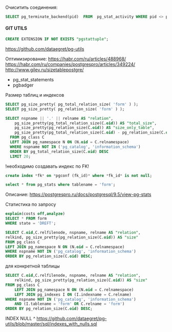 Очиситить соединения:
``` sql
SELECT pg_terminate_backend(pid)  FROM  pg_stat_activity WHERE pid <> pg_backend_pid() AND datname = 'CloudBack';
```
#### GIT UTILS
``` sql
CREATE EXTENSION IF NOT EXISTS "pgstattuple";
```
https://github.com/dataegret/pg-utils

Оптимизирование:
https://habr.com/ru/articles/488968/  
https://habr.com/ru/companies/postgrespro/articles/349224/  
http://www.gilev.ru/sizetablepostgre/  
 - pg_stat_statements  
 - pgbadger

Размер таблиц и индексов

``` sql
SELECT pg_size_pretty( pg_total_relation_size( 'form' ) ); 
SELECT pg_size_pretty( pg_relation_size( 'form' ) );

SELECT nspname || '.' || relname AS "relation",
    pg_size_pretty(pg_total_relation_size(C.oid)) AS "total_size",
	pg_size_pretty(pg_relation_size(C.oid)) AS "size_only_table",
	pg_size_pretty(pg_total_relation_size(C.oid) - pg_relation_size(C.oid)) AS "size_index"
  FROM pg_class C
  LEFT JOIN pg_namespace N ON (N.oid = C.relnamespace)
  WHERE nspname NOT IN ('pg_catalog', 'information_schema')
  ORDER BY pg_total_relation_size(C.oid) DESC
  LIMIT 20;
  ```
  
!необходимо создавать индекс по FK!  
```sql
create index *fk* on *pgconf (fk_id)* where *fk_id* is not null;

select * from pg_stats where tablename = 'form';
```
Описание: https://postgrespro.ru/docs/postgresql/9.5/view-pg-stats

Статистика по запросу
```sql
explain(costs off,analyze)
SELECT * FROM form
WHERE state = 'DREFT';
```

```sql
SELECT C.oid,C.relfilenode, nspname, relname AS "relation",
relkind, pg_size_pretty(pg_relation_size(C.oid)) AS "size"
FROM pg_class C
LEFT JOIN pg_namespace N ON (N.oid = C.relnamespace)
WHERE nspname NOT IN ('pg_catalog', 'information_schema')
ORDER BY pg_relation_size(C.oid) DESC;
```
для конкретной таблицы
```sql
SELECT C.oid,C.relfilenode, nspname, relname AS "relation",
	relkind, pg_size_pretty(pg_relation_size(C.oid)) AS "size"
FROM pg_class C
	LEFT JOIN pg_namespace N ON (N.oid = C.relnamespace)
	LEFT JOIN pg_indexes I ON (I.indexname = C.relname)
WHERE nspname NOT IN ('pg_catalog', 'information_schema')
	AND (I.tablename = 'form' OR C.relname = 'form')
ORDER BY pg_relation_size(C.oid) DESC;
```
INDEX NULL ^ https://github.com/dataegret/pg-utils/blob/master/sql/indexes_with_nulls.sql
